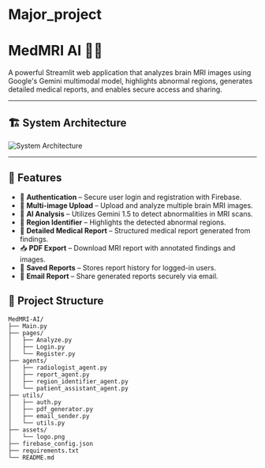 # Major_project

# MedMRI AI 🧠💡

A powerful Streamlit web application that analyzes brain MRI images using Google's Gemini multimodal model, highlights abnormal regions, generates detailed medical reports, and enables secure access and sharing.

---

## 🏗️ System Architecture

![System Architecture](A_diagram_in_the_image_illustrates_the_system_arch.png)

---

## 🚀 Features

- 🔐 **Authentication** – Secure user login and registration with Firebase.
- 📁 **Multi-image Upload** – Upload and analyze multiple brain MRI images.
- 🧠 **AI Analysis** – Utilizes Gemini 1.5 to detect abnormalities in MRI scans.
- 🎯 **Region Identifier** – Highlights the detected abnormal regions.
- 📝 **Detailed Medical Report** – Structured medical report generated from findings.
- 📥 **PDF Export** – Download MRI report with annotated findings and images.
- 💾 **Saved Reports** – Stores report history for logged-in users.
- 📧 **Email Report** – Share generated reports securely via email.


## 📂 Project Structure

```
MedMRI-AI/
├── Main.py
├── pages/
│   ├── Analyze.py
│   ├── Login.py
│   └── Register.py
├── agents/
│   ├── radiologist_agent.py
│   ├── report_agent.py
│   ├── region_identifier_agent.py
│   └── patient_assistant_agent.py
├── utils/
│   ├── auth.py
│   ├── pdf_generator.py
│   ├── email_sender.py
│   └── utils.py
├── assets/
│   └── logo.png
├── firebase_config.json
├── requirements.txt
└── README.md
```

